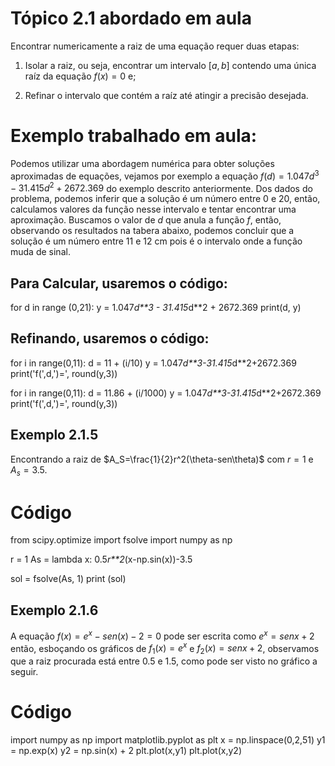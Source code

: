 # Tópico 2.1 abordado em aula
Encontrar numericamente a raiz de uma equação requer duas etapas:

1. Isolar a raiz, ou seja, encontrar um intervalo $[a,b]$ contendo uma única raíz da equação $f(x)=0$ e;

2. Refinar o intervalo que contém a raíz até atingir a precisão desejada.
# Exemplo trabalhado em aula:
Podemos utilizar uma abordagem numérica para obter soluções aproximadas de equações, vejamos por exemplo a equação $f(d) = 1.047d^3-31.415d^2+2672.369$ do exemplo descrito anteriormente. 
Dos dados do problema, podemos inferir que a solução é um número entre 0 e 20, então, calculamos valores da função nesse intervalo e tentar encontrar uma aproximação. 
Buscamos o valor de $d$ que anula a função $f$, então, observando os resultados na tabera abaixo, podemos concluir que a solução é um número entre 11 e 12 cm pois é o intervalo onde a 
função muda de sinal.

## Para Calcular, usaremos o código:
  for d in range (0,21):
   y = 1.047*d**3 - 31.415*d**2 + 2672.369
   print(d, y)

## Refinando, usaremos o código:
 for i in range(0,11):
   d = 11 + (i/10)
   y = 1.047*d**3-31.415*d**2+2672.369
   print('f(',d,')=', round(y,3))

 for i in range(0,11):
     d = 11.86 + (i/1000)
     y = 1.047*d**3-31.415*d**2+2672.369
     print('f(',d,')=', round(y,3))

## Exemplo 2.1.5
Encontrando a raiz de $A_S=\frac{1}{2}r^2(\theta-sen\theta)$ com $r=1$ e $A_s = 3.5$.

# Código #
from scipy.optimize import fsolve
import numpy as np

r = 1
As = lambda x: 0.5*r**2*(x-np.sin(x))-3.5

sol = fsolve(As, 1)
print (sol)

## Exemplo 2.1.6

A equação $f(x)=e^x-sen(x)-2=0$ pode ser escrita como $e^x=senx+2$ então, esboçando os gráficos de $f_1(x)=e^x$ e $f_2(x)=senx+2$, observamos que 
a raiz procurada está entre  $0.5$ e $1.5$, como pode ser visto no gráfico a seguir.

# Código #
import numpy as np
import matplotlib.pyplot as plt
x = np.linspace(0,2,51)
y1 = np.exp(x) 
y2 = np.sin(x) + 2
plt.plot(x,y1)
plt.plot(x,y2)
